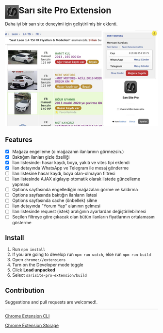 # <img src="public/icons/icon-48.png" width="45" align="left"> Sarı site Pro Extension

Daha iyi bir sarı site deneyimi için geliştirilmiş bir eklenti.

<img src="public/ss.jpg">

## Features

- [x] Mağaza engelleme (o mağazanın ilanlarının görmezsin.)
- [x] Baktığım ilanları gizle özelliği
- [x] İlan listesinde: hasar kaydı, boya, yakıtı ve vites tipi eklendi
- [x] İlan detayında WhatsApp ve Telegram ile mesaj gönderme
- [ ] İlan listesine hasar kaydı, boya olan-olmayan filtresi
- [ ] İlan listesinde AJAX algılayıp otomatik olarak listede güncelleme yapması
- [ ] Options sayfasında engellediğin mağazaları görme ve kaldırma
- [ ] Options sayfasında baktığın ilanların listesi
- [ ] Options sayfasında cache (önbellek) silme
- [ ] İlan detayında "Yorum Yap" alanının gelmesi
- [ ] İlan listesinde request (istek) aralığının ayarlardan değiştirilebilmesi
- [ ] Seçilen filtreye göre çıkacak olan bütün ilanların fiyatlarının ortalamasını gösterme

## Install

1. Run `npm install`
2. If you are going to develop run `npm run watch`, else run `npm run build`
3. Open `chrome://extensions`
4. Turn on the Developer mode toggle
5. Click **Load unpacked** 
6. Select `sarisite-pro-extension/build`

## Contribution

Suggestions and pull requests are welcomed!.

---

[Chrome Extension CLI](https://github.com/dutiyesh/chrome-extension-cli)

[Chrome Extension Storage](https://github.com/extend-chrome/storage)

